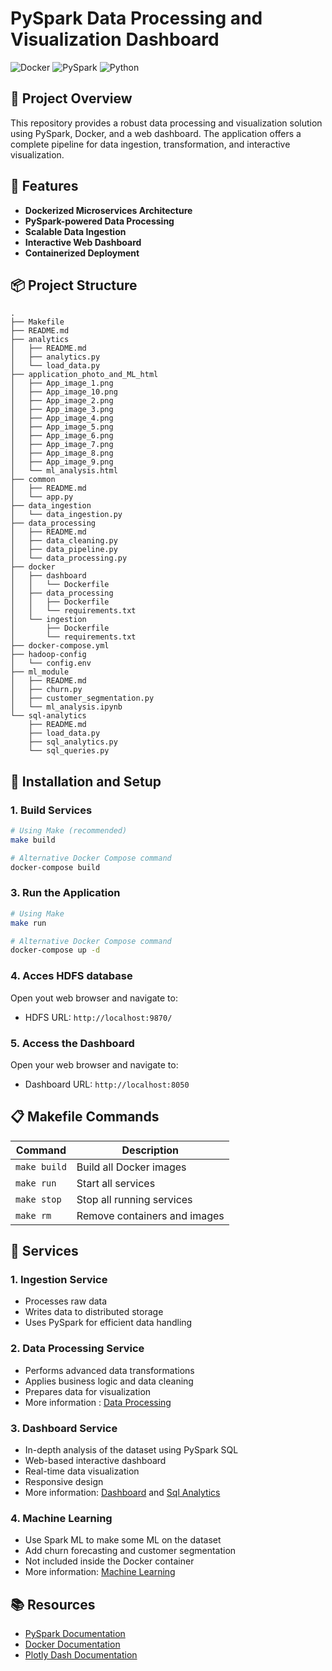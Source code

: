 # PySpark Data Processing and Visualization Dashboard

![Docker](https://img.shields.io/badge/Docker-2496ED?style=for-the-badge&logo=docker&logoColor=white)
![PySpark](https://img.shields.io/badge/PySpark-E25A1C?style=for-the-badge&logo=apache-spark&logoColor=white)
![Python](https://img.shields.io/badge/Python-3776AB?style=for-the-badge&logo=python&logoColor=white)

## 📌 Project Overview

This repository provides a robust data processing and visualization solution using PySpark, Docker, and a web dashboard. The application offers a complete pipeline for data ingestion, transformation, and interactive visualization.

## 🚀 Features

- **Dockerized Microservices Architecture**
- **PySpark-powered Data Processing**
- **Scalable Data Ingestion**
- **Interactive Web Dashboard**
- **Containerized Deployment**


## 📦 Project Structure

```
.
├── Makefile
├── README.md
├── analytics
│   ├── README.md
│   ├── analytics.py
│   └── load_data.py
├── application_photo_and_ML_html
│   ├── App_image_1.png
│   ├── App_image_10.png
│   ├── App_image_2.png
│   ├── App_image_3.png
│   ├── App_image_4.png
│   ├── App_image_5.png
│   ├── App_image_6.png
│   ├── App_image_7.png
│   ├── App_image_8.png
│   ├── App_image_9.png
│   └── ml_analysis.html
├── common
│   ├── README.md
│   └── app.py
├── data_ingestion
│   └── data_ingestion.py
├── data_processing
│   ├── README.md
│   ├── data_cleaning.py
│   ├── data_pipeline.py
│   └── data_processing.py
├── docker
│   ├── dashboard
│   │   └── Dockerfile
│   ├── data_processing
│   │   ├── Dockerfile
│   │   └── requirements.txt
│   └── ingestion
│       ├── Dockerfile
│       └── requirements.txt
├── docker-compose.yml
├── hadoop-config
│   └── config.env
├── ml_module
│   ├── README.md
│   ├── churn.py
│   ├── customer_segmentation.py
│   └── ml_analysis.ipynb
└── sql-analytics
    ├── README.md
    ├── load_data.py
    ├── sql_analytics.py
    └── sql_queries.py

```

## 🔧 Installation and Setup

### 1. Build Services

```bash
# Using Make (recommended)
make build

# Alternative Docker Compose command
docker-compose build
```

### 3. Run the Application

```bash
# Using Make
make run

# Alternative Docker Compose command
docker-compose up -d
```
### 4. Acces HDFS database 

Open yout web browser and navigate to: 
- HDFS URL: `http://localhost:9870/`


### 5. Access the Dashboard

Open your web browser and navigate to:
- Dashboard URL: `http://localhost:8050`

## 📋 Makefile Commands

| Command | Description |
|---------|-------------|
| `make build` | Build all Docker images |
| `make run` | Start all services |
| `make stop` | Stop all running services |
| `make rm` | Remove containers and images |

## 🔬 Services

### 1. Ingestion Service
- Processes raw data
- Writes data to distributed storage
- Uses PySpark for efficient data handling

### 2. Data Processing Service
- Performs advanced data transformations
- Applies business logic and data cleaning
- Prepares data for visualization
- More information : [Data Processing](data_processing/README.md)

### 3. Dashboard Service
- In-depth analysis of the dataset using PySpark SQL
- Web-based interactive dashboard
- Real-time data visualization
- Responsive design
- More information: [Dashboard](analytics/README.md) and [Sql Analytics](sql_analytics/README.md)

### 4. Machine Learning
- Use Spark ML to make some ML on the dataset
- Add churn forecasting and customer segmentation
- Not included inside the Docker container
- More information: [Machine Learning](ml_module/README.md)

## 📚 Resources

- [PySpark Documentation](https://spark.apache.org/docs/latest/api/python/index.html)
- [Docker Documentation](https://docs.docker.com/)
- [Plotly Dash Documentation](https://dash.plotly.com/)
